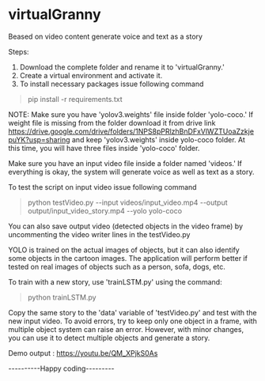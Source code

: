 # virtualGranny
Beased on video content generate voice and text as a story

Steps:
1. Download the complete folder and rename it to 'virtualGranny.'
2. Create a virtual environment and activate it.
3. To install necessary packages issue following command
>pip install -r requirements.txt

NOTE:  Make sure you have 'yolov3.weights' file inside folder 'yolo-coco.' If weight file is missing from the folder download it from drive link https://drive.google.com/drive/folders/1NPS8pPRlzhBnDFxVlWZTUoaZzkjepuYK?usp=sharing
and keep 'yolov3.weights' inside yolo-coco folder. At this time, you will have three files inside 'yolo-coco' folder.


Make sure you have an input video file inside a folder named 'videos.' If everything is okay, the system will generate voice as well as text as a story.

To test the script on input video issue following command
>python testVideo.py --input videos/input_video.mp4 --output output/input_video_story.mp4 --yolo yolo-coco

You can also save output video (detected objects in the video frame) by uncommenting the video writer lines in the testVideo.py



YOLO is trained on the actual images of objects, but it can also identify some objects in the cartoon images. The application will perform better if tested on real images of objects such as a person, sofa, dogs, etc.

To train with a new story, use 'trainLSTM.py' using the command:
>python trainLSTM.py

Copy the same story to the 'data' variable of 'testVideo.py' and test with the new input video. To avoid errors, try to keep only one object in a frame, with multiple object system can raise an error. However, with minor changes, you can use it to detect multiple objects
and generate a story.



Demo output : https://youtu.be/QM_XPjkS0As

----------Happy coding---------
